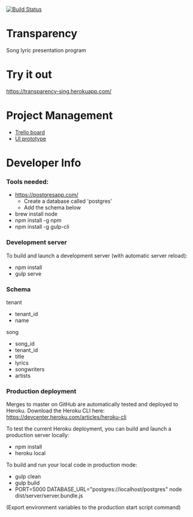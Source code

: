[![Build Status](https://travis-ci.org/bpan/transparency.svg?branch=master)](https://travis-ci.org/bpan/transparency)

# Transparency
Song lyric presentation program

# Try it out
https://transparency-sing.herokuapp.com/

# Project Management

* [Trello board](https://trello.com/b/5aa6l7J4/transparency)
* [UI prototype](https://marvelapp.com/ai9ebi4)

# Developer Info

### Tools needed:

* https://postgresapp.com/
  * Create a database called 'postgres'
  * Add the schema below
* brew install node
* npm install -g npm
* npm install -g gulp-cli

### Development server

To build and launch a development server (with automatic server reload):

* npm install
* gulp serve

### Schema

tenant
* tenant_id
* name

song
* song_id
* tenant_id
* title
* lyrics
* songwriters
* artists

### Production deployment

Merges to master on GitHub are automatically tested and deployed to Heroku. Download the Heroku CLI here:
https://devcenter.heroku.com/articles/heroku-cli

To test the current Heroku deployment, you can build and launch a production server locally:

* npm install
* heroku local

To build and run your local code in production mode:

* gulp clean
* gulp build
* PORT=5000 DATABASE_URL="postgres://localhost/postgres" node dist/server/server.bundle.js

(Export environment variables to the production start script command)